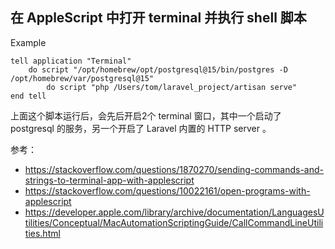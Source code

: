 ## 在 AppleScript 中打开 terminal 并执行 shell 脚本

Example

```applescript
tell application "Terminal"
    do script "/opt/homebrew/opt/postgresql@15/bin/postgres -D /opt/homebrew/var/postgresql@15"
		do script "php /Users/tom/laravel_project/artisan serve"
end tell
```

上面这个脚本运行后，会先后开启2个 terminal 窗口，其中一个启动了 postgresql 的服务，另一个开启了 Laravel 内置的 HTTP server 。

参考：

* https://stackoverflow.com/questions/1870270/sending-commands-and-strings-to-terminal-app-with-applescript
* https://stackoverflow.com/questions/10022161/open-programs-with-applescript
* https://developer.apple.com/library/archive/documentation/LanguagesUtilities/Conceptual/MacAutomationScriptingGuide/CallCommandLineUtilities.html
